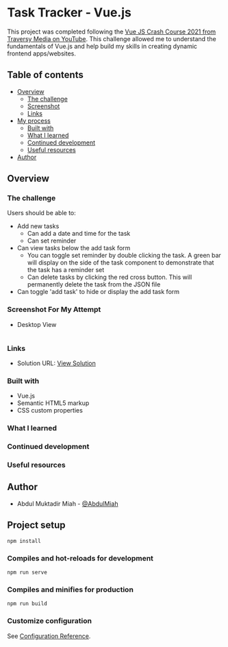 # Task Tracker - Vue.js

This project was completed following the [Vue JS Crash Course 2021 from Traversy Media on YouTube](https://www.youtube.com/watch?v=qZXt1Aom3Cs). This challenge allowed me to understand the fundamentals of Vue.js and help build my skills in creating dynamic frontend apps/websites.

## Table of contents

- [Overview](#overview)
  - [The challenge](#the-challenge)
  - [Screenshot](#screenshot-for-my-attempt)
  - [Links](#links)
- [My process](#my-process)
  - [Built with](#built-with)
  - [What I learned](#what-i-learned)
  - [Continued development](#continued-development)
  - [Useful resources](#useful-resources)
- [Author](#author)

## Overview

### The challenge

Users should be able to:

- Add new tasks
  - Can add a date and time for the task
  - Can set reminder
- Can view tasks below the add task form
  - You can toggle set reminder by double clicking the task. A green bar will display on the side of the task component to demonstrate that the task has a reminder set
  - Can delete tasks by clicking the red cross button. This will permanently delete the task from the JSON file
- Can toggle 'add task' to hide or display the add task form

### Screenshot For My Attempt

- Desktop View

![]()


### Links

- Solution URL: [View Solution](https://github.com/AbdulMiah/vue-task_tracker)


### Built with

- Vue.js
- Semantic HTML5 markup
- CSS custom properties


### What I learned



<!-- ```css

``` -->


### Continued development

<!-- In the future, I could focus on adding more elements/items for the background. At the moment, the background is white and plain, and I could have added extra elements to make it more interesting. This will help me improve my creativity and in the future, I could tackle projects with a more creative/innovative approach. -->


### Useful resources

<!-- - [@media query](https://stackoverflow.com/questions/21075983/how-to-use-particular-css-styles-based-on-screen-size-device/45695130) - This helped me for changing CSS styles based on screen size on device. I really liked this CSS query and will use it going forward.
- [Bootstrap Grid](https://getbootstrap.com/docs/5.0/layout/grid/) - This is an amazing library which helped me implement a responsive design. I'd recommend it to anyone who wants to make their website responsive. -->


## Author

- Abdul Muktadir Miah - [@AbdulMiah](https://github.com/AbdulMiah)


## Project setup
```
npm install
```

### Compiles and hot-reloads for development
```
npm run serve
```

### Compiles and minifies for production
```
npm run build
```

### Customize configuration
See [Configuration Reference](https://cli.vuejs.org/config/).
